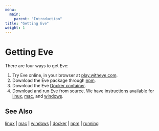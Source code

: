 ```yaml
---
menu:
  main:
    parent: "Introduction"
title: "Getting Eve"
weight: 1
---
```


# Getting Eve

There are four ways to get Eve:

1. Try Eve online, in your browser at [play.witheve.com](play.witheve.com).
2. Download the Eve package through [npm](../npm).
3. Download the Eve [Docker container](../docker).
4. Download and run Eve from source. We have instructions available for  [linux](../linux), [mac](../mac), and [windows](../windows).

## See Also

[linux](../linux) | [mac](../mac) | [windows](../windows) | [docker](../docker) | [npm](../npm) | [running](../running)
